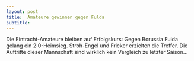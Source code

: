```yaml
---
layout: post
title:  Amateure gewinnen gegen Fulda
subtitle:  
---
```


Die Eintracht-Amateure bleiben auf Erfolgskurs: Gegen Borussia Fulda gelang ein 2:0-Heimsieg. Stroh-Engel und Fricker erzielten die Treffer. Die Auftritte dieser Mannschaft sind wirklich kein Vergleich zu letzter Saison...


